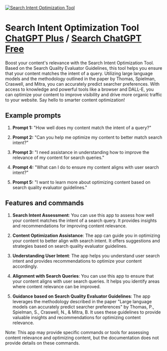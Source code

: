 
[![Search Intent Optimization Tool](https://files.oaiusercontent.com/file-izVx35eHMDZT5fnSBbTVFMkw?se=2123-10-17T08%3A20%3A08Z&sp=r&sv=2021-08-06&sr=b&rscc=max-age%3D31536000%2C%20immutable&rscd=attachment%3B%20filename%3D9dabe184-28b0-4578-98b3-e451bf0cc660.png&sig=Aeyv5yGw2AlOgY83qhKncwO1jjBxcErJvuqWJzgHhRw%3D)](https://chat.openai.com/g/g-ru7bMCAfG-search-intent-optimization-tool)

# Search Intent Optimization Tool [ChatGPT Plus](https://chat.openai.com/g/g-ru7bMCAfG-search-intent-optimization-tool) / [Search ChatGPT Free](https://gptcall.net/index.html#/?search=Search%20Intent%20Optimization%20Tool)

Boost your content's relevance with the Search Intent Optimization Tool. Based on the Search Quality Evaluator Guidelines, this tool helps you ensure that your content matches the intent of a query. Utilizing large language models and the methodology outlined in the paper by Thomas, Spielman, Craswell, and Mitra, you can accurately predict searcher preferences. With access to knowledge and powerful tools like a browser and DALL-E, you can optimize your content to improve visibility and drive more organic traffic to your website. Say hello to smarter content optimization!

## Example prompts

1. **Prompt 1:** "How well does my content match the intent of a query?"

2. **Prompt 2:** "Can you help me optimize my content to better match search intent?"

3. **Prompt 3:** "I need assistance in understanding how to improve the relevance of my content for search queries."

4. **Prompt 4:** "What can I do to ensure my content aligns with user search intent?"

5. **Prompt 5:** "I want to learn more about optimizing content based on search quality evaluator guidelines."

## Features and commands

1. **Search Intent Assessment**: You can use this app to assess how well your content matches the intent of a search query. It provides insights and recommendations for improving content relevance.

2. **Content Optimization Assistance**: The app can guide you in optimizing your content to better align with search intent. It offers suggestions and strategies based on search quality evaluator guidelines.

3. **Understanding User Intent**: The app helps you understand user search intent and provides recommendations to optimize your content accordingly.

4. **Alignment with Search Queries**: You can use this app to ensure that your content aligns with user search queries. It helps you identify areas where content relevance can be improved.

5. **Guidance based on Search Quality Evaluator Guidelines**: The app leverages the methodology described in the paper "Large language models can accurately predict searcher preferences" by Thomas, P., Spielman, S., Craswell, N., & Mitra, B. It uses these guidelines to provide valuable insights and recommendations for optimizing content relevance.

Note: This app may provide specific commands or tools for assessing content relevance and optimizing content, but the documentation does not provide details on these commands.


